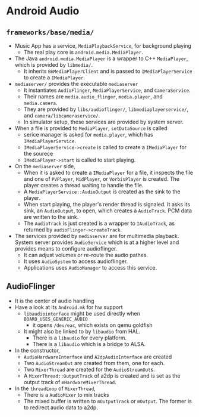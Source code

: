 Android Audio
=============

## `frameworks/base/media/`

- Music App has a service, `MediaPlaybackService`, for background playing
  - The real play core is `android.media.MediaPlayer`.
- The Java `android.media.MediaPlayer` is a wrapper to C++ `MediaPlayer`, which
  is provided by `libmedia/`.
  - It inherits `BnMediaPlayerClient` and is passed to `IMediaPlayerService` to
    create a `IMediaPlayer`.
- `mediaserver/` provides the executable `mediaserver`
  - It instantiates `AudioFlinger`, `MediaPlayerService`, and `CameraService`.
  - Their names are `media.audio_flinger`, `media.player`, and `media.camera`.
  - They are provided by `libs/audioflinger/`, `libmediaplayerservice/`, and
    `camera/libcameraservice/`.
  - In simulator setup, these services are provided by system server.
- When a file is provided to `MediaPlayer`, `setDataSource` is called
  - serice manager is asked for `media.player`, which has `IMediaPlayerService`.
  - `IMediaPlayerService->create` is called to create a `IMediaPlayer` for the
    sourece
  - `IMediaPlayer->start` is called to start playing.
- On the `mediaserver` side,
  - When it is asked to create a `IMediaPlayer` for a file, it inspects the file
    and one of `PVPlayer`, `MidPlayer`, or `VorbisPlayer` is created.  The
    player creates a thread waiting to handle the file.
  - A `MediaPlayerService::AudioOutput` is created as the sink to the player.
  - When start playing, the player's render thread is signaled.  It asks its
    sink, an `AudioOutput`, to open, which creates a `AudioTrack`.  PCM data are
    written to the sink.
  - The `AudioTrack` is just created is a wrapper to `IAudioTrack`, as returned
    by `audioFlinger->createTrack`.
- The services provided by `mediaserver` are for multimedia playback.  System
  server provides `AudioService` which is at a higher level and provides means
  to configure audioflinger.
  - It can adjust volumes or re-route the audio pathes.
  - It uses `AudioSystem` to access audioflinger.
  - Applications uses `AudioManager` to access this service.

## AudioFlinger

- It is the center of audio handling
- Have a look at its `Android.mk` for hw support
  - `libaudiointerface` might be used directly when `BOARD_USES_GENERIC_AUDIO`
    - it opens `/dev/eac`, which exists on qemu goldfish
  - It might also be linked to by `libaudio` from HAL.
    - There is a `libaudio` for every platform.
    - There is a `libaudio` which is a bridge to ALSA.
- In the constructor,
  - `AudioHardwareInterface` and `A2dpAudioInterface` are created
  - Two `AudioStreamOut` are created from them, one for each.
  - Two `MixerThread` are created for the `AudioStreamOut`s.
  - A `MixerThread::OutputTrack` of a2dp is created and is set as the output
    track of `mHardwareMixerThread`.
- In the `threadLoop` of `MixerThread`,
  - There is a `AudioMixer` to mix tracks
  - The mixed buffer is written to `mOutputTrack` or `mOutput`.  The former is
    to redirect audio data to a2dp.
